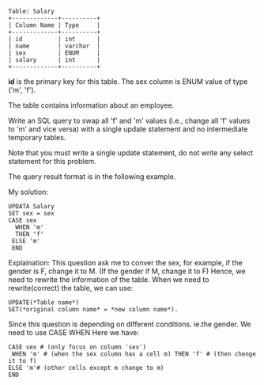 ```
Table: Salary
+-------------+----------+
| Column Name | Type     |
+-------------+----------+
| id          | int      |
| name        | varchar  |
| sex         | ENUM     |
| salary      | int      |
+-------------+----------+
```
**id** is the primary key for this table. 
The sex column is ENUM value of type ('m', 'f').

The table contains information about an employee.

Write an SQL query to swap all 'f' and 'm' values (i.e., change all 'f' values to 'm' and vice versa) with a single update statement and no intermediate temporary tables.

Note that you must write a single update statement, do not write any select statement for this problem.

The query result format is in the following example.

My solution:
```
UPDATA Salary
SET sex = sex
CASE sex
  WHEN 'm'
  THEN 'f'
 ELSE 'm'
 END
 ```
 Explaination: This question ask me to conver the sex, for example, if the gender is F, change it to M. (If the gender if M, change it to F)
 Hence, we need to rewrite the information of the table. When we need to rewrite(correct) the table, we can use: 
 ```
 UPDATE(*Table name*) 
 SET(*original column name* = *new column name*).
 ```
 Since this question is depending on different conditions. ie.the gender.
 We need to use CASE WHEN
 Here we have:
 ```
 CASE sex # (only focus on column 'sex')
  WHEN 'm' # (when the sex column has a cell m) THEN 'f' # (then chenge it to f)
 ELSE 'm'# (other cells except m change to m)
 END
 ```
 
